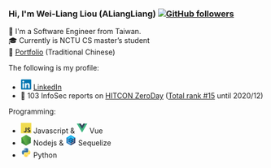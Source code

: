 ### Hi, I'm **Wei-Liang Liou** (ALiangLiang) [![GitHub followers](https://img.shields.io/github/followers/ALiangLiang?style=social)](https://github.com/ALiangLiang?tab=followers)

🎉 I'm a Software Engineer from Taiwan.  
🎓 Currently is NCTU CS master’s student  
📂 [Portfolio](portfolio/README.md) (Traditional Chinese)

The following is my profile:

- <img src="https://github.com/devicons/devicon/blob/master/icons/linkedin/linkedin-original.svg?raw=true" width="21" height="21" /> [LinkedIn](https://www.linkedin.com/in/aliangliang/)
- 🎩 103 InfoSec reports on [HITCON ZeroDay](https://zeroday.hitcon.org/user/ALiangLiang/vulnerability) ([Total rank #15](https://zeroday.hitcon.org/leaderboard/total) until 2020/12)

Programming:

- <img src="https://github.com/devicons/devicon/blob/master/icons/javascript/javascript-original.svg?raw=true" width="21" height="21" /> Javascript & <img src="https://github.com/devicons/devicon/blob/master/icons/vuejs/vuejs-original.svg?raw=true" width="21" height="21" /> Vue
- <img src="https://github.com/devicons/devicon/blob/master/icons/nodejs/nodejs-original.svg?raw=true" width="21" height="21" /> Nodejs & <img src="https://github.com/devicons/devicon/blob/master/icons/sequelize/sequelize-original.svg?raw=true" width="21" height="21" /> Sequelize
- <img src="https://github.com/devicons/devicon/blob/master/icons/python/python-original.svg?raw=true" width="21" height="21" /> Python
